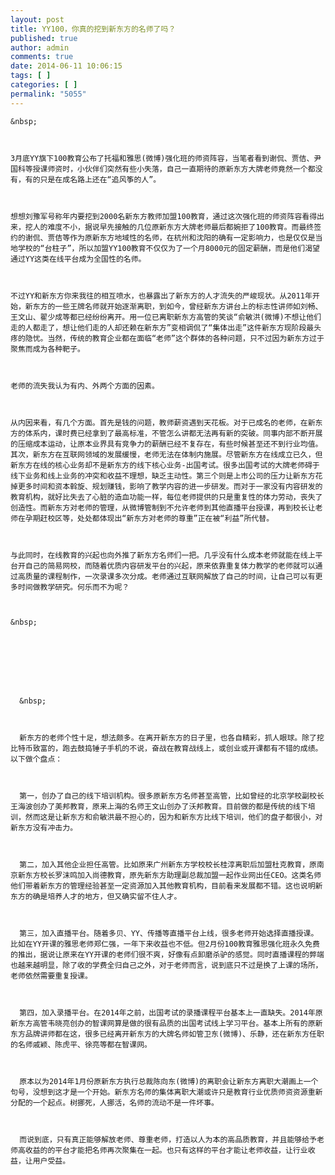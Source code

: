 ```yaml
---
layout: post
title: YY100，你真的挖到新东方的名师了吗？
published: true
author: admin
comments: true
date: 2014-06-11 10:06:15
tags: [ ]
categories: [ ]
permalink: "5055"
---
```


  
    
  
  
  
    &nbsp;
  
  
  
    3月底YY旗下100教育公布了托福和雅思(微博)强化班的师资阵容，当笔者看到谢侃、贾佶、尹国科等授课师资时，小伙伴们突然有些小失落，自己一直期待的原新东方大牌老师竟然一个都没有，有的只是在成名路上还在“追风筝的人”。
  
  
  
    想想刘豫军号称年内要挖到2000名新东方教师加盟100教育，通过这次强化班的师资阵容看得出来，挖人的难度不小，据说早先接触的几位原新东方大牌老师最后都婉拒了100教育。而最终签约的谢侃、贾佶等作为原新东方地域性的名师，在杭州和沈阳的确有一定影响力，也是仅仅是当地学校的“台柱子”，所以加盟YY100教育不仅仅为了一个月8000元的固定薪酬，而是他们渴望通过YY这类在线平台成为全国性的名师。
  
  
  
    不过YY和新东方你来我往的相互喷水，也暴露出了新东方的人才流失的严峻现状。从2011年开始，新东方的一些王牌名师就开始逐渐离职，到如今，曾经新东方讲台上的标志性讲师如刘畅、王文山、翟少成等都已经纷纷离开。用一位已离职新东方高管的笑谈“俞敏洪(微博)不想让他们走的人都走了，想让他们走的人却还赖在新东方”变相调侃了“集体出走”这件新东方现阶段最头疼的隐忧。当然，传统的教育企业都在面临“老师”这个群体的各种问题，只不过因为新东方过于聚焦而成为各种靶子。
  
  
  
    老师的流失我认为有内、外两个方面的因素。
  
  
  
    从内因来看，有几个方面。首先是钱的问题，教师薪资遇到天花板。对于已成名的老师，在新东方的体系内，课时费已经拿到了最高标准，不管怎么讲都无法再有新的突破。同事内部不断开展的压缩成本运动，让原本业界具有竞争力的薪酬已经不复存在，有些时候甚至还不到行业均值。其次，新东方在互联网领域的发展缓慢，老师无法在体制内施展。尽管新东方在线成立已久，但新东方在线的核心业务却不是新东方的线下核心业务-出国考试。很多出国考试的大牌老师碍于线下业务和线上业务的冲突和收益不理想，缺乏主动性。第三个则是上市公司的压力让新东方花掉更多时间和资本斡旋、规划赚钱，影响了教学内容的进一步研发。而对于一家没有内容研发的教育机构，就好比失去了心脏的造血功能一样，每位老师提供的只是重复性的体力劳动，丧失了创造性。而新东方对老师的管理，从微博管制到不允许老师到其他直播平台授课，再到校长让老师在孕期赶校区等，处处都体现出“新东方对老师的尊重”正在被“利益”所代替。
  
  
  
    与此同时，在线教育的兴起也向外推了新东方名师们一把。几乎没有什么成本老师就能在线上平台开自己的简易网校，而随着优质内容研发平台的兴起，原来依靠重复体力教学的老师就可以通过高质量的课程制作，一次录课多次分成。老师通过互联网解放了自己的时间，让自己可以有更多时间做教学研究。何乐而不为呢？
  
  
  
    &nbsp;
  
  
  
    
      
    
    
    
      &nbsp;
    
    
    
      新东方的老师个性十足，想法颇多。在离开新东方的日子里，也各自精彩，抓人眼球。除了挖比特币致富的，跑去鼓捣锤子手机的不说，奋战在教育战线上，或创业或开课都有不错的成绩。以下做个盘点：
    
    
    
      第一，创办了自己的线下培训机构。很多原新东方名师甚至高管，比如曾经的北京学校副校长王海波创办了美邦教育，原来上海的名师王文山创办了沃邦教育。目前做的都是传统的线下培训，然而这是让新东方和俞敏洪最不担心的，因为和新东方比线下培训，他们的盘子都很小，对新东方没有冲击力。
    
    
    
      第二，加入其他企业担任高管。比如原来广州新东方学校校长桂淳离职后加盟杜克教育，原南京新东方校长罗沫鸣加入尚德教育，原先新东方助理副总裁加盟一起作业网出任CEO。这类名师他们带着新东方的管理经验甚至一定资源加入其他教育机构，目前看来发展都不错。这也说明新东方的确是培养人才的地方，但又确实留不住人才。
    
    
    
      第三，加入直播平台。随着多贝、YY、传播等直播平台上线，很多老师开始选择直播授课。比如在YY开课的雅思老师郑仁强，一年下来收益也不低。但2月份100教育雅思强化班永久免费的推出，据说让原来在YY开课的老师们很不爽，好像有点卸磨杀驴的感觉。同时直播课程的弊端也越来越明显，除了收的学费全归自己之外，对于老师而言，说到底只不过是换了上课的场所，老师依然需要重复授课。
    
    
    
      第四，加入录播平台。在2014年之前，出国考试的录播课程平台基本上一直缺失。2014年原新东方高管韦晓亮创办的智课网算是做的很有品质的出国考试线上学习平台。基本上所有的原新东方品牌讲师都在这，很多已经离开新东方的大牌名师如管卫东(微博)、乐静，还在新东方任职的名师戚颖、陈虎平、徐亮等都在智课网。
    
    
    
      原本以为2014年1月份原新东方执行总裁陈向东(微博)的离职会让新东方离职大潮画上一个句号，没想到这才是一个开始。新东方名师的集体离职大潮或许只是教育行业优质师资资源重新分配的一个起点。树挪死，人挪活，名师的流动不是一件坏事。
    
    
    
      而说到底，只有真正能够解放老师、尊重老师，打造以人为本的高品质教育，并且能够给予老师高收益的的平台才能把名师再次聚集在一起。也只有这样的平台才能让老师收益，让行业收益，让用户受益。
    